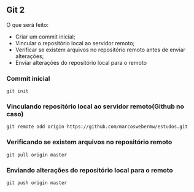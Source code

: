 ## Git 2
  
O que será feito:

* Criar um commit inicial;
* Vincular o repositório local ao servidor remoto;
* Verificar se existem arquivos no repositório remoto antes de enviar alterações;
* Enviar alterações do repositório local para o remoto
  
  
### Commit inicial
  
`git init`  
  
### Vinculando repositório local ao servidor remoto(Github no caso)
  
`git remote add origin https://github.com/marcoswebermw/estudos.git`  
  
### Verificando se existem arquivos no repositório remoto
  
`git pull origin master`  
  
### Enviando alterações do repositório local para o remoto
  
`git push origin master`  
  
  
